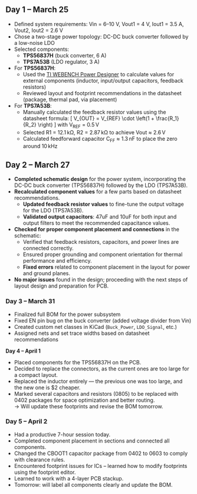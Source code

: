## Day 1 – March 25

- Defined system requirements: Vin = 6–10 V, Vout1 = 4 V, Iout1 = 3.5 A, Vout2, Iout2 = 2.6 V
- Chose a two-stage power topology: DC-DC buck converter followed by a low-noise LDO
- Selected components:
  - **TPS56837H** (buck converter, 6 A)
  - **TPS7A53B** (LDO regulator, 3 A)
- For **TPS56837H**:
  - Used the [TI WEBENCH Power Designer](https://webench.ti.com/) to calculate values for external components (inductor, input/output capacitors, feedback resistors)
  - Reviewed layout and footprint recommendations in the datasheet (package, thermal pad, via placement)
- For **TPS7A53B**:
  - Manually calculated the feedback resistor values using the datasheet formula:
    \[
    V_{OUT} = V_{REF} \cdot \left(1 + \frac{R_1}{R_2} \right)
    \]
    with V<sub>REF</sub> = 0.5 V
  - Selected R1 = 12.1 kΩ, R2 = 2.87 kΩ to achieve Vout ≈ 2.6 V
  - Calculated feedforward capacitor C<sub>FF</sub> ≈ 1.3 nF to place the zero around 10 kHz

## Day 2 – March 27

- **Completed schematic design** for the power system, incorporating the DC-DC buck converter (TPS56837H) followed by the LDO (TPS7A53B).
- **Recalculated component values** for a few parts based on datasheet recommendations.
  - **Updated feedback resistor values** to fine-tune the output voltage for the LDO (TPS7A53B).
  - **Validated output capacitors**: 47uF and 10uF for both input and output filters to meet the recommended capacitance values.
- **Checked for proper component placement and connections** in the schematic:
  - Verified that feedback resistors, capacitors, and power lines are connected correctly.
  - Ensured proper grounding and component orientation for thermal performance and efficiency.
  - **Fixed errors** related to component placement in the layout for power and ground planes.
- **No major issues** found in the design; proceeding with the next steps of layout design and preparation for PCB.

### Day 3 – March 31

- Finalized full BOM for the power subsystem  
- Fixed EN pin bug on the buck converter (added voltage divider from Vin)  
- Created custom net classes in KiCad (`Buck_Power`, `LDO_Signal`, etc.)  
- Assigned nets and set trace widths based on datasheet recommendations  

**Day 4 – April 1**  
- Placed components for the TPS56837H on the PCB.  
- Decided to replace the connectors, as the current ones are too large for a compact layout.  
- Replaced the inductor entirely — the previous one was too large, and the new one is $2 cheaper.
- Marked several capacitors and resistors (0805) to be replaced with 0402 packages for space optimization and better routing.  
→ Will update these footprints and revise the BOM tomorrow.

### Day 5 – April 2

- Had a productive 7-hour session today.  
- Completed component placement in sections and connected all components.  
- Changed the CBOOT1 capacitor package from 0402 to 0603 to comply with clearance rules.  
- Encountered footprint issues for ICs – learned how to modify footprints using the footprint editor.  
- Learned to work with a 4-layer PCB stackup.  
- Tomorrow: will label all components clearly and update the BOM.
